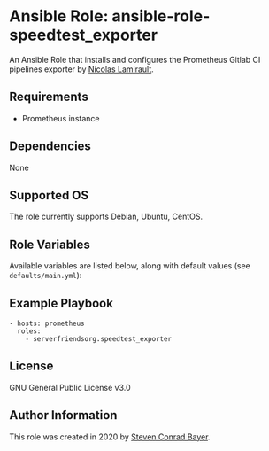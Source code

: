 # Ansible Role: ansible-role-speedtest_exporter

An Ansible Role that installs and configures the Prometheus Gitlab CI pipelines exporter by [Nicolas Lamirault](https://github.com/nlamirault/speedtest_exporter).

## Requirements

- Prometheus instance

## Dependencies

None

## Supported OS

The role currently supports Debian, Ubuntu, CentOS.

## Role Variables

Available variables are listed below, along with default values (see `defaults/main.yml`):

## Example Playbook

    - hosts: prometheus
      roles:
        - serverfriendsorg.speedtest_exporter

## License

GNU General Public License v3.0

## Author Information

This role was created in 2020 by [Steven Conrad Bayer](https://steven.serverfriends.org/).
